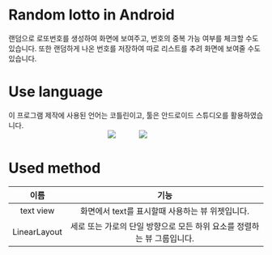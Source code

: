 # Random lotto in Android

랜덤으로 로또번호를 생성하여 화면에 보여주고, 번호의 중복 가능 여부를 체크할 수도 있습니다. 또한 랜덤하게 나온 번호를 저장하여 따로 리스트를 추려 화면에 보여줄 수도 있습니다.

# Use language

이 프로그램 제작에 사용된 언어는 코틀린이고, 툴은 안드로이드 스튜디오를 활용하였습니다. <br>
              <img src="https://img.shields.io/badge/kotlin-b9d8e7?style=flat&logo=kotlin&logoColor=0099a4"/>
   <img src="https://img.shields.io/badge/Android Studio-6cdcb3?style=flat&logo=Android Studio&logoColor=008080"/>
   
   # Used method
   
   |이름|기능|
   |:---:|:---:|
   |text view|화면에서 text를 표시할때 사용하는 뷰 위젯입니다.|
   |LinearLayout|세로 또는 가로의 단일 방향으로 모든 하위 요소를 정렬하는 뷰 그룹입니다.|
   
